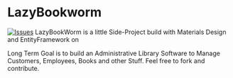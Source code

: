 # LazyBookworm

[![Issues](https://img.shields.io/bitbucket/issues/Locxion/LazyBookworm)](https://github.com/Locxion/LazyBookworm/issues)
LazyBookWorm is a little Side-Project build with Materials Design and EntityFramework on 

Long Term Goal is to build an Administrative Library Software to Manage Customers, Employees, Books and other Stuff.
Feel free to fork and contribute.
